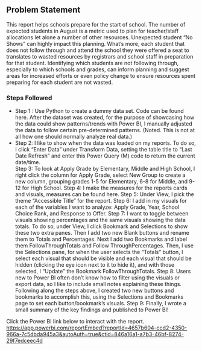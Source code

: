 ## Problem Statement

This report helps schools prepare for the start of school. The number of expected students in August is a metric used to plan for teacher/staff allocations let alone a number of other resources. Unexpected student “No Shows” can highly impact this planning. What’s more, each student that does not follow through and attend the school they were offered a seat to translates to wasted resources by registrars and school staff in preparation for that student. Identifying which students are not following through, especially to which schools and grades, can inform planning and suggest areas for increased efforts or even policy change to ensure resources spent preparing for each student are not wasted.    

### Steps Followed

 - Step 1 : Use Python to create a dummy data set. Code can be found here. After the dataset was created, for the purpose of showcasing how the data could show patterns/trends with Power BI, I manually adjusted the data to follow certain pre-determined patterns. (Noted. This is not at all how one should normally analyze real data.)
 - Step 2: I like to show when the data was loaded on my reports. To do so, I click “Enter Data” under Transform Data, setting the table title to “Last Date Refresh” and enter this Power Query (M) code to return the current date/time.  
  Step 3: To look at Apply Grade by Elementary, Middle and High School, I right click the column for Apply Grade, select New Group to create a new column, grouping grades 1-5 for Elementary, 6-8 for Middle, and 9-12 for High School. 
  Step 4: I make the measures for the reports cards and visuals, measures can be found here. 
  Step 5: Under View, I pick the theme “Accessible Title” for the report. 
  Step 6: I add in my visuals for each of the variables I want to analyze: Apply Grade, Year, School Choice Rank, and Response to Offer. 
  Step 7: I want to toggle between visuals showing percentages and the same visuals showing the data totals. To do so, under View, I click Bookmark and Selections to show these two extra panes. Then I add two new Blank buttons and rename them to Totals and Percentages. Next I add two Bookmarks and label them FollowThroughTotals and Follow ThroughPercentages. Then, I use the Selections pane, for when the user selects the “Totals” button, I select each visual that should be visible and each visual that should be hidden (clicking the eye icon next to it to hide it), and with those selected, I “Update” the Bookmark FollowThroughTotals. 
  Step 8: Users new to Power BI often don’t know how to filter using the visuals or export data, so I like to include small notes explaining these things. Following along the steps above, I created two new buttons and bookmarks to accomplish this, using the Selections and Bookmarks page to set each button/bookmark’s visuals. 
  Step 9: Finally, I wrote a small summary of the key findings and published to Power BI!

Click the Power BI link below to interact with the report.
https://app.powerbi.com/reportEmbed?reportId=4657b604-ccd2-4350-966a-7c5dbda945a3&autoAuth=true&ctid=846a16a1-a7b3-46bf-8274-29f7edceec4d
